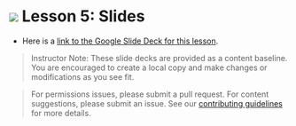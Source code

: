 
# ![](https://ga-dash.s3.amazonaws.com/production/assets/logo-9f88ae6c9c3871690e33280fcf557f33.png) Lesson 5: Slides
- Here is a [link to the Google Slide Deck for this lesson](https://docs.google.com/presentation/d/1ME3_FxSJkgnWnew_ZwN75WKJsEbpJarnpd4wYQNjOb4/edit?usp=sharing).

> Instructor Note: These slide decks are provided as a content baseline. You are encouraged to create a local copy and make changes or modifications as you see fit. 

> For permissions issues, please submit a pull request. For content suggestions, please submit an issue. See our [contributing guidelines](../../../../contributing.md) for more details.
